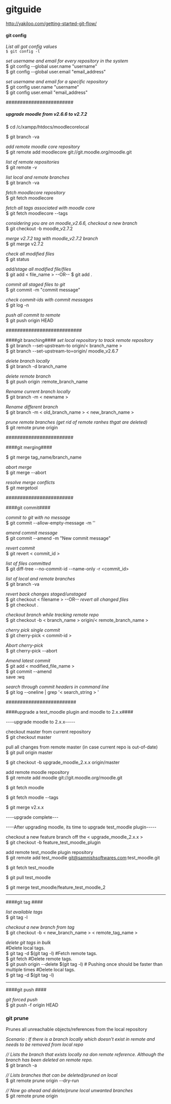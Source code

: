 gitguide
========
http://yakiloo.com/getting-started-git-flow/

#### git config ####

<i>List all got config values</i> <br />
`$ git config -l`

<i>set username and email for every repository in the system</i> <br />
$ git config --global user.name "username" <br />
$ git config --global user.email "email_address"

<i>set username and email for a specific repository</i> <br />
$ git config user.name "username" <br />
$ git config user.email "email_address"


########################
##### upgrade moodle from v2.6.6 to v2.7.2 ######

$ cd /c/xampp/htdocs/moodlecorelocal

$ git branch -va 

<i>add remote moodle core repository</i> <br />
$ git remote add moodlecore git://git.moodle.org/moodle.git

<i>list of remote repositories</i> <br />
$ git remote -v

<i>list local and remote branches</i> <br />
$ git branch -va

<i>fetch moodlecore repository</i> <br />
$ git fetch moodlecore

<i>fetch all tags associated with moodle core</i>  <br />
$ git fetch moodlecore --tags

<i>considering you are on moodle_v2.6.6, checkout a new branch</i>  <br />
$ git checkout -b moodle_v2.7.2

<i>merge v2.7.2 tag with moodle_v2.7.2 branch</i>  <br /> 
$ git merge v2.7.2

<i> check all modified files</i> <br />
$ git status

<i> add/stage all modified file/files </i><br/>
$ git add < file_name >
--OR--
$ git add .

<i> commit all staged files to git </i> <br />
$ git commit -m "commit message"

<i> check commit-ids with commit messages </i> <br />
$ git log -n

<i> push all commit to remote </i> <br />
$ git push origin HEAD

###########################

####git branching####
<i>set local repository to track remote repository</i> <br />
$ git branch --set-upstream-to origin/< branch_name >
<br />
$ git branch --set-upstream-to=origin/<branch> moodle_v2.6.7

<i>delete branch locally</i> <br /> 
$ git branch -d branch_name

<i>delete remote branch</i> <br />
$ git push origin :remote_branch_name

<i>Rename current branch locally</i><br />
$ git branch -m < newname >

<i> Rename different branch </i> <br />
$ git branch -m < old_branch_name > < new_branch_name >

<i> prune remote branches (get rid of remote ranhes thgat are deleted) </i> <br />
$ git remote prune origin

########################

####git merging####

$ git merge tag_name/branch_name

<i> abort merge </i> <br />
$ git merge --abort

<i> resolve merge conflicts </i> <br />
$ git mergetool

########################

####git commit####

<i> commit to git with no message </i> <br />
$ git commit --allow-empty-message -m ''

<i> amend commit message </i> <br />
$ git commit --amend -m "New commit message"

<i> revert commit </i> <br />
$ git revert < commit_id >

<i> list of files committed </i> <br />
$ git diff-tree --no-commit-id --name-only -r <commit_id>

<i> list of local and remote branches </i> <br />
$ git branch -va

<i> revert back changes staged/unstaged </i> <br />
$ git checkout < filename >
 --OR--
<i> revert all changed files </i> <br />
$ git  checkout .

<i> checkout branch while tracking remote repo </i> <br />
$ git checkout -b < branch_name > origin/< remote_branch_name >

<i> cherry pick single commit </i> <br />
$ git cherry-pick < commit-id >

<i>Abort cherry-pick </i><br />
$ git cherry-pick --abort

<i> Amend latest commit </i> <br />
$ git add < modified_file_name > <br />
$ git commit --amend <br />
save :wq 

<i>search through commit headers in command line</i> <br />
$ git log --oneline | grep '< search_string > ' <br /> 

#########################

####upgrade a test_moodle plugin and moodle to 2.x.x####

----upgrade moodle to 2.x.x----- <br />

checkout master from current repository <br />
$ git checkout master

pull all changes from remote master (in case current repo is out-of-date) <br />
$ git pull origin master

$ git checkout -b upgrade_moodle_2.x.x origin/master

add remote moodle repository <br />
$ git remote add moodle git://git.moodle.org/moodle.git

$ git fetch moodle

$ git fetch moodle --tags

$ git merge v2.x.x

----upgrade complete---

----After upgrading moodle, its time to upgrade test_moodle plugin-----

checkout a new feature branch off the < upgrade_moodle_2.x.x > <br />
$ git checkout -b feature_test_moodle_plugin

add remote test_moodle plugin repository <br />
$ git remote add test_moodle git@samnishsoftwares.com:test_moodle.git

$ git fetch test_moodle

$ git pull test_moodle

$ git merge test_moodle/feature_test_moodle_2

--------------------------------------------------------------------

####git tag ####

<i>list available tags</i> <br />
$ git tag -l

<i> checkout a new branch from tag</i> <br />
$ git checkout -b < new_branch_name > < remote_tag_name >

<i> delete git tags in bulk </i> <br />
#Delete local tags. <br />
$ git tag -d $(git tag -l)
#Fetch remote tags. <br />
$ git fetch
#Delete remote tags. <br />
$ git push origin --delete $(git tag -l) # Pushing once should be faster than multiple times
#Delete local tags. <br />
$ git tag -d $(git tag -l)


-- -- --- --- --- ---

####git push ####

<i>git forced push</i> <br />
$ git push -f origin HEAD

### git prune #####
Prunes all unreachable objects/references from the local repository

<i> Scenario : If there is a branch locally which doesn't exist in remote and needs to be removed from local repo </i> <br />

<i> // Lists the branch that exists locally na don remote reference. Although the branch has been deleted on remote repo. </i> <br />
$ git branch -a

<i> // Lists branches that can be deleted/pruned on local </i> <br />
$ git remote prune origin --dry-run

<i> // Now go ahead and delete/prune local unwanted branches </i> <br />
$ git remote prune origin






